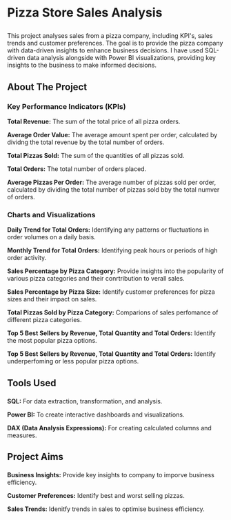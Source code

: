 # <p>Pizza Store Sales Analysis<p/>
</p>This project analyses sales from a pizza company, including KPI's, sales trends and customer preferences. The goal is to provide the pizza company with data-driven insights to enhance business decisions. I have used SQL-driven data analysis alongside with Power BI visualizations, providing key insights to the business to make informed decisions.<p/>

## <p> About The Project <p/>
### <p>Key Performance Indicators (KPIs)<p/>
**<p>Total Revenue:** The sum of the total price of all pizza orders.<p/>
**<p>Average Order Value:** The average amount spent per order, calculated by dividng the total revenue by the total number of orders.<p/>
**<p>Total Pizzas Sold:** The sum of the quantities of all pizzas sold.<p/>
**<p>Total Orders:** The total number of orders placed.<p/>
**<p>Average Pizzas Per Order:** The average number of pizzas sold per order, calculated by dividing the total number of pizzas sold bby the total numver of orders.<p/>
### <p> Charts and Visualizations <p/>
**<p> Daily Trend for Total Orders:** Identifying any patterns or fluctuations in order volumes on a daily basis.<p/>
**<p> Monthly Trend for Total Orders:** Identifying peak hours or periods of high order activity.<p/>
**<p> Sales Percentage by Pizza Category:** Provide insights into the popularity of various pizza categories and their conrtribution to verall sales.<p/>
**<p> Sales Percentage by Pizza Size:** Identify customer preferences for pizza sizes and their impact on sales.<p/>
**<p> Total Pizzas Sold by Pizza Category:** Comparions of sales perfomance of different pizza categories.<p/>
**<p> Top 5 Best Sellers by Revenue, Total Quantity and Total Orders:** Identify the most popular pizza options. <p/>
**<p> Top 5 Best Sellers by Revenue, Total Quantity and Total Orders:** Identify underperfoming or less popular pizza options. <p/>

## <p> Tools Used <p/>
**<p> SQL:** For data extraction, transformation, and analysis.<p/>
**<p>Power BI:** To create interactive dashboards and visualizations.<p/>
**<p> DAX (Data Analysis Expressions):** For creating calculated columns and measures.<p/>

## <p> Project Aims <p/>
**<p> Business Insights:** Provide key insights to company to imporve business efficiency. <p/>
**<p> Customer Preferences:** Identify best and worst selling pizzas. <p/>
**<p> Sales Trends:** Idenitfy trends in sales to optimise business efficiency. <p/>
